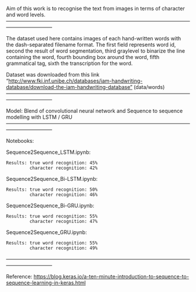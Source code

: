 Aim of this work is to recognise the text from images in terms of character and word levels.
—————————————————————————————————————————————

The dataset used here contains images of each hand-written words with the dash-separated filename format. The first field represents word id, second the result of word segmentation, third graylevel to binarize the line containing the word, fourth bounding box around the word, fifth grammatical tag, sixth the transcription for the word.

Dataset was downloaded from this link “http://www.fki.inf.unibe.ch/databases/iam-handwriting-database/download-the-iam-handwriting-database” (data/words)
—————————————————————————————————————————————

Model: Blend of convolutional neural network and Sequence to sequence modelling with LSTM / GRU
—————————————————————————————————————————————

Notebooks:

Sequence2Sequence_LSTM.ipynb:

	Results: true word recognition: 45%
	         character recognition: 42%
	         
Sequence2Sequence_Bi-LSTM.ipynb:

	Results: true word recognition: 50%
			 character recognition: 46%

Sequence2Sequence_Bi-GRU.ipynb:

	Results: true word recognition: 55%
			 character recognition: 47%
			 
Sequence2Sequence_GRU.ipynb:

	Results: true word recognition: 55%
	      	 character recognition: 49%
	      	 
—————————————————————————————————————————————

Reference: https://blog.keras.io/a-ten-minute-introduction-to-sequence-to-sequence-learning-in-keras.html